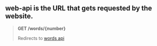 ## web-api is the URL that gets requested by the website.

> **GET /words/{number}**
>
> Redirects to [words api](./words.MD)